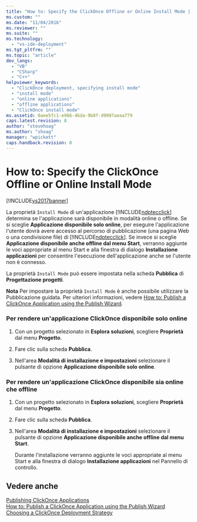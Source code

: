 ```yaml
---
title: "How to: Specify the ClickOnce Offline or Online Install Mode | Microsoft Docs"
ms.custom: ""
ms.date: "11/04/2016"
ms.reviewer: ""
ms.suite: ""
ms.technology: 
  - "vs-ide-deployment"
ms.tgt_pltfrm: ""
ms.topic: "article"
dev_langs: 
  - "VB"
  - "CSharp"
  - "C++"
helpviewer_keywords: 
  - "ClickOnce deployment, specifying install mode"
  - "install mode"
  - "online applications"
  - "offline applications"
  - "ClickOnce install mode"
ms.assetid: 0aee5fc1-e966-4bda-9b8f-d9997aeaa779
caps.latest.revision: 8
author: "stevehoag"
ms.author: "shoag"
manager: "wpickett"
caps.handback.revision: 8
---
```

# How to: Specify the ClickOnce Offline or Online Install Mode
[!INCLUDE[vs2017banner](../code-quality/includes/vs2017banner.md)]

La proprietà `Install Mode` di un'applicazione [!INCLUDE[ndptecclick](../deployment/includes/ndptecclick_md.md)] determina se l'applicazione sarà disponibile in modalità online o offline.  Se si sceglie **Applicazione disponibile solo online**, per eseguire l'applicazione l'utente dovrà avere accesso al percorso di pubblicazione \(una pagina Web o una condivisione file\) di [!INCLUDE[ndptecclick](../deployment/includes/ndptecclick_md.md)].  Se invece si sceglie **Applicazione disponibile anche offline dal menu Start**, verranno aggiunte le voci appropriate al menu Start e alla finestra di dialogo **Installazione applicazioni** per consentire l'esecuzione dell'applicazione anche se l'utente non è connesso.  
  
 La proprietà `Install Mode` può essere impostata nella scheda **Pubblica** di **Progettazione progetti**.  
  
 **Nota** Per impostare la proprietà `Install Mode` è anche possibile utilizzare la Pubblicazione guidata.  Per ulteriori informazioni, vedere [How to: Publish a ClickOnce Application using the Publish Wizard](../Topic/How%20to:%20Publish%20a%20ClickOnce%20Application%20using%20the%20Publish%20Wizard.md).  
  
### Per rendere un'applicazione ClickOnce disponibile solo online  
  
1.  Con un progetto selezionato in **Esplora soluzioni**, scegliere **Proprietà** dal menu **Progetto**.  
  
2.  Fare clic sulla scheda **Pubblica**.  
  
3.  Nell'area **Modalità di installazione e impostazioni** selezionare il pulsante di opzione **Applicazione disponibile solo online**.  
  
### Per rendere un'applicazione ClickOnce disponibile sia online che offline  
  
1.  Con un progetto selezionato in **Esplora soluzioni**, scegliere **Proprietà** dal menu **Progetto**.  
  
2.  Fare clic sulla scheda **Pubblica**.  
  
3.  Nell'area **Modalità di installazione e impostazioni** selezionare il pulsante di opzione **Applicazione disponibile anche offline dal menu Start**.  
  
     Durante l'installazione verranno aggiunte le voci appropriate al menu Start e alla finestra di dialogo **Installazione applicazioni** nel Pannello di controllo.  
  
## Vedere anche  
 [Publishing ClickOnce Applications](../deployment/publishing-clickonce-applications.md)   
 [How to: Publish a ClickOnce Application using the Publish Wizard](../Topic/How%20to:%20Publish%20a%20ClickOnce%20Application%20using%20the%20Publish%20Wizard.md)   
 [Choosing a ClickOnce Deployment Strategy](../deployment/choosing-a-clickonce-deployment-strategy.md)